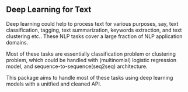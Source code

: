 ## Deep Learning for Text
Deep learning could help to process text for various purposes, say, text classification, tagging, text summarization, keywords extraction, and text clustering etc.. These NLP tasks cover a large fraction of NLP application domains.  

Most of these tasks are essentially classification problem or clustering problem, which could be handled with (multinomial) logistic regression model, and sequence-to-sequence(seq2seq) architecture.

This package aims to handle most of these tasks using deep learning models with a unitfied and cleaned API.
